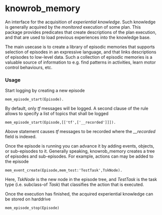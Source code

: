 knowrob_memory
===

An interface for the acquisition of *experiential knowledge*.
Such knowledge is generally acquired by the *monitored*
execution of some plan.
This package provides predicates that create descriptions
of the plan execution, and that are used to load previous experiences
into the knowledge base.

The main usecase is to create a library of episodic memories
that supports selection of episodes in an expressive language,
and that links descriptions of episodes to low-level data.
Such a collection of episodic memories is a valuable source
of information to e.g. find patterns in activities,
learn motor control behaviours, etc.

### Usage

Start logging by creating a new episode

    mem_episode_start(Episode).

By default, only *tf* messages will be logged.
A second clause of the rule allows to specify
a list of topics that shall be logged

    mem_episode_start(Episode,[['tf',['__recorded']]]).

Above statement causes *tf* messages to be recorded where
the *__recorded* field is indexed. 

Once the episode is running you can advance it by adding
events, objects, or sub-episodes to it.
Generally speaking, knowrob_memory creates a tree of episodes
and sub-episodes.
For example, actions can may be added to the episode

    mem_event_create(Episode,mem_test:'TestTask',TskNode).

Here, *TskNode* is the new node in the episode tree, and
*TestTask* is the task type (i.e. subclass-of *Task*)
that classifies the action that is executed.

Once the execution has finished, the acquired experiential knowledge
can be stored on harddrive

    mem_episode_stop(Episode)
